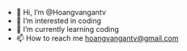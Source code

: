 - 👋 Hi, I’m @Hoangvangantv
- 👀 I’m interested in coding
- 🌱 I’m currently learning coding
- 📫 How to reach me hoangvangantv@gmail.com

<!---
Hoangvangantv/Hoangvangantv is a ✨ special ✨ repository because its `README.md` (this file) appears on your GitHub profile.
You can click the Preview link to take a look at your changes.
--->
